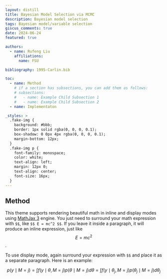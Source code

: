 ```yaml
---
layout: distill
title: Bayesian Model Selection via MCMC
description: Bayesian model selection
tags: Bayesian model/variable selection
giscus_comments: true
date: 2024-06-24
featured: true

authors:
  - name: Rufeng Liu
    affiliations:
      name: FSU

bibliography: 1995-Carlin.bib

toc:
  - name: Method
    # if a section has subsections, you can add them as follows:
    # subsections:
    #   - name: Example Child Subsection 1
    #   - name: Example Child Subsection 2
  - name: Implementaton

_styles: >
  .fake-img {
    background: #bbb;
    border: 1px solid rgba(0, 0, 0, 0.1);
    box-shadow: 0 0px 4px rgba(0, 0, 0, 0.1);
    margin-bottom: 12px;
  }
  .fake-img p {
    font-family: monospace;
    color: white;
    text-align: left;
    margin: 12px 0;
    text-align: center;
    font-size: 16px;
  }
---
```


## Method

This theme supports rendering beautiful math in inline and display modes using [MathJax 3](https://www.mathjax.org/) engine.
You just need to surround your math expression with `$$`, like `$$ E = mc^2 $$`.
If you leave it inside a paragraph, it will produce an inline expression, just like $$ E = mc^2 $$.

To use display mode, again surround your expression with `$$` and place it as a separate paragraph.
Here is an example:

$$
p(y \mid M=j)=\int f(y\mid \theta,M=j)p(\theta\mid M=j)d\theta=\int f(y\mid \theta_{j},M=j)p(\theta_{j}\mid M=j)d\theta_{j}
$$
  
